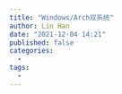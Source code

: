 ```yaml
---
title: "Windows/Arch双系统"
author: Lin Han
date: "2021-12-04 14:21"
published: false
categories:
  -
tags:
  -
---
```

